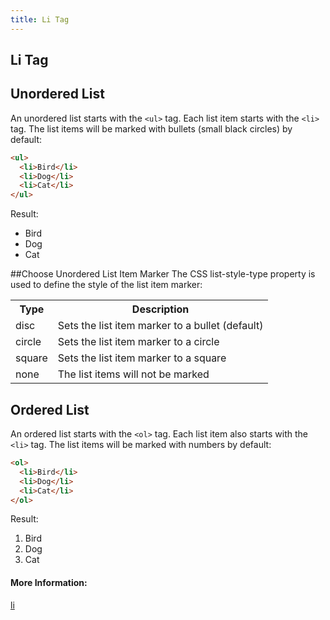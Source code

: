 ```yaml
---
title: Li Tag
---
```

## Li Tag

## Unordered List
An unordered list starts with the `<ul>` tag. Each list item starts with the `<li>` tag.
The list items will be marked with bullets (small black circles) by default:
```html
<ul>
  <li>Bird</li>
  <li>Dog</li>
  <li>Cat</li>
</ul>
```
Result:
<ul>
  <li>Bird</li>
  <li>Dog</li>
  <li>Cat</li>
</ul>

##Choose Unordered List Item Marker
The CSS list-style-type property is used to define the style of the list item marker:
<table>
  <tr>
    <th>Type</th>
    <th>Description</th>
  </tr>
  <tr>
    <td>disc</td>
    <td>Sets the list item marker to a bullet (default)</td>
  </tr>
  <tr>
    <td>circle</td>
    <td>Sets the list item marker to a circle</td>
  </tr>
  <tr>
    <td>square</td>
    <td>Sets the list item marker to a square</td>
  <tr>
    <td>none</td>
    <td>The list items will not be marked</td>
  </tr>
</table>

## Ordered List
An ordered list starts with the `<ol>` tag. Each list item also starts with the `<li>` tag.
The list items will be marked with numbers by default:
```html
<ol>
  <li>Bird</li>
  <li>Dog</li>
  <li>Cat</li>
</ol>
```
Result:
<ol>
  <li>Bird</li>
  <li>Dog</li>
  <li>Cat</li>
</ol>

#### More Information:

<a href='https://developer.mozilla.org/en-US/docs/Web/HTML/Element/li'> li </a>





